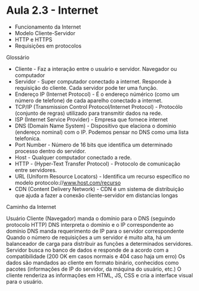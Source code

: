 # Aula 2.3 - Internet

* Funcionamento da Internet 
* Modelo Cliente-Servidor
* HTTP e HTTPS
* Requisições em protocolos


Glossário

* Cliente - Faz a interação entre o usuário e servidor. Navegador ou computador
* Servidor - Super computador conectado a internet. Responde à requisição do cliente. Cada servidor pode ter uma função.
* Endereço IP (Internet Protocol) - É o endereço númérico (como um número de telefone) de cada aparelho conectado a internet. 
* TCP/IP (Transmission Control Protocol/Internet Protocol) - Protocólo (conjunto de regras) utilizado para transmitir dados na rede.
* ISP (Internet Service Provider) - Empresa que fornece internet
* DNS (Domain Name System) - Dispositivo que elaciona o domínio (endereço nominal) com o IP. Podemos pensar no DNS como uma lista telefonica.
* Port Number - Número de 16 bits que identifica um determinado processo dentro do servidor.
* Host - Qualquer computador conectado a rede.
* HTTP - (Hyper-Text Transfer Protocol) - Protocolo de comunicação entre servidores.
* URL (Uniform Resource Locators) - Identifica um recurso específico no modelo protocolo://www.host.com/recurso
* CDN (Content Delivery Network) - CDN é um sistema de distribuição que ajuda a fazer a conexão cliente-servidor em distancias longas

Caminho da Internet

Usuário 
Cliente (Navegador) manda o domínio para o DNS (seguindo protocolo HTTP) DNS interpreta o domínio e o IP correspondente ao domínio
DNS manda requerimento de IP para o servidor correspondente
Quando o número de requisições a um servidor é muito alta, há um balanceador de carga para distribuir as funções a determinados servidores.
Servidor busca no banco de dados e responde de a acordo com a compatibilidade (200 OK em casos normais e 404 caso haja um erro)
Os dados são mandados ao cliente em formato binário, conhecidos como pacotes (informações de IP do servidor, da máquina do usuário, etc.)
O cliente renderiza as informações em HTML, JS, CSS e cria a interface visual para o usuário.
